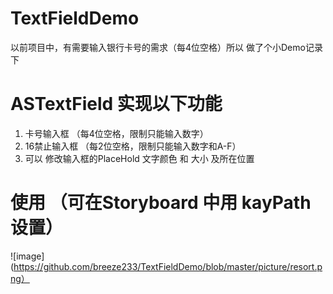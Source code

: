 # TextFieldDemo

以前项目中，有需要输入银行卡号的需求（每4位空格）所以 做了个小Demo记录下 

# ASTextField 实现以下功能 
  1. 卡号输入框 （每4位空格，限制只能输入数字）
  2. 16禁止输入框 （每2位空格，限制只能输入数字和A-F）
  3. 可以 修改输入框的PlaceHold 文字颜色 和 大小 及所在位置
  
# 使用 （可在Storyboard 中用 kayPath 设置）
  ![image](https://github.com/breeze233/TextFieldDemo/blob/master/picture/resort.png）
